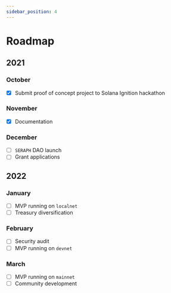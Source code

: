 ```yaml
---
sidebar_position: 4
---
```


# Roadmap

## 2021

### October

- [x] Submit proof of concept project to Solana Ignition hackathon

### November

- [x] Documentation

### December

- [ ] `SERAPH` DAO launch
- [ ] Grant applications

## 2022

### January

- [ ] MVP running on `localnet`
- [ ] Treasury diversification

### February

- [ ] Security audit
- [ ] MVP running on `devnet`

### March

- [ ] MVP running on `mainnet`
- [ ] Community development

